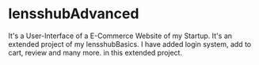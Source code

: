 # lensshubAdvanced
It's a User-Interface of a E-Commerce Website of my Startup. It's an extended project of my lensshubBasics. I have added login system, add to cart, review and many more. in this extended project.
